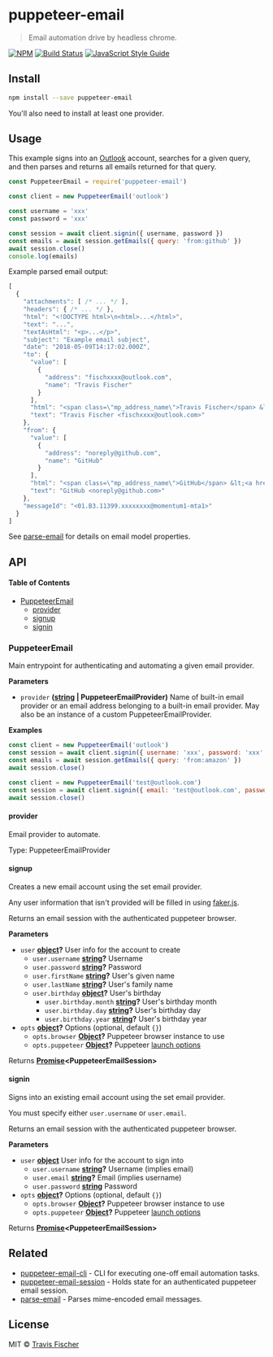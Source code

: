 # puppeteer-email

> Email automation drive by headless chrome.

[![NPM](https://img.shields.io/npm/v/puppeteer-email.svg)](https://www.npmjs.com/package/puppeteer-email) [![Build Status](https://travis-ci.com/transitive-bullshit/puppeteer-email.svg?branch=master)](https://travis-ci.com/transitive-bullshit/puppeteer-email) [![JavaScript Style Guide](https://img.shields.io/badge/code_style-standard-brightgreen.svg)](https://standardjs.com)

## Install

```bash
npm install --save puppeteer-email
```

You'll also need to install at least one provider.

## Usage

This example signs into an [Outlook](https://outlook.live.com) account, searches for a given query, and then parses and returns all emails returned for that query.

```js
const PuppeteerEmail = require('puppeteer-email')

const client = new PuppeteerEmail('outlook')

const username = 'xxx'
const password = 'xxx'

const session = await client.signin({ username, password })
const emails = await session.getEmails({ query: 'from:github' })
await session.close()
console.log(emails)
```

Example parsed email output:

```js
[
  {
    "attachments": [ /* ... */ ],
    "headers": { /* ... */ },
    "html": "<!DOCTYPE html>\n<html>...</html>",
    "text": "...",
    "textAsHtml": "<p>...</p>",
    "subject": "Example email subject",
    "date": "2018-05-09T14:17:02.000Z",
    "to": {
      "value": [
        {
          "address": "fischxxxx@outlook.com",
          "name": "Travis Fischer"
        }
      ],
      "html": "<span class=\"mp_address_name\">Travis Fischer</span> &lt;<a href=\"mailto:fischxxxx@outlook.com\" class=\"mp_address_email\">fischxxxx@outlook.com</a>&gt;",
      "text": "Travis Fischer <fischxxxx@outlook.com>"
    },
    "from": {
      "value": [
        {
          "address": "noreply@github.com",
          "name": "GitHub"
        }
      ],
      "html": "<span class=\"mp_address_name\">GitHub</span> &lt;<a href=\"mailto:noreply@github.com\" class=\"mp_address_email\">noreply@github.com</a>&gt;",
      "text": "GitHub <noreply@github.com>"
    },
    "messageId": "<01.B3.11399.xxxxxxxx@momentum1-mta1>"
  }
]
```

See [parse-email](https://github.com/transitive-bullshit/parse-email) for details on email model properties.

## API

<!-- Generated by documentation.js. Update this documentation by updating the source code. -->

#### Table of Contents

-   [PuppeteerEmail](#puppeteeremail)
    -   [provider](#provider)
    -   [signup](#signup)
    -   [signin](#signin)

### PuppeteerEmail

Main entrypoint for authenticating and automating a given email provider.

**Parameters**

-   `provider` **([string](https://developer.mozilla.org/docs/Web/JavaScript/Reference/Global_Objects/String) | PuppeteerEmailProvider)** Name of built-in email provider or an
    email address belonging to a built-in email provider. May also be an instance of a
    custom PuppeteerEmailProvider.

**Examples**

```javascript
const client = new PuppeteerEmail('outlook')
const session = await client.signin({ username: 'xxx', password: 'xxx' })
const emails = await session.getEmails({ query: 'from:amazon' })
await session.close()
```

```javascript
const client = new PuppeteerEmail('test@outlook.com')
const session = await client.signin({ email: 'test@outlook.com', password: 'xxx' })
await session.close()
```

#### provider

Email provider to automate.

Type: PuppeteerEmailProvider

#### signup

Creates a new email account using the set email provider.

Any user information that isn't provided will be filled in using
[faker.js](https://github.com/Marak/Faker.js).

Returns an email session with the authenticated puppeteer browser.

**Parameters**

-   `user` **[object](https://developer.mozilla.org/docs/Web/JavaScript/Reference/Global_Objects/Object)?** User info for the account to create
    -   `user.username` **[string](https://developer.mozilla.org/docs/Web/JavaScript/Reference/Global_Objects/String)?** Username
    -   `user.password` **[string](https://developer.mozilla.org/docs/Web/JavaScript/Reference/Global_Objects/String)?** Password
    -   `user.firstName` **[string](https://developer.mozilla.org/docs/Web/JavaScript/Reference/Global_Objects/String)?** User's given name
    -   `user.lastName` **[string](https://developer.mozilla.org/docs/Web/JavaScript/Reference/Global_Objects/String)?** User's family name
    -   `user.birthday` **[object](https://developer.mozilla.org/docs/Web/JavaScript/Reference/Global_Objects/Object)?** User's birthday
        -   `user.birthday.month` **[string](https://developer.mozilla.org/docs/Web/JavaScript/Reference/Global_Objects/String)?** User's birthday month
        -   `user.birthday.day` **[string](https://developer.mozilla.org/docs/Web/JavaScript/Reference/Global_Objects/String)?** User's birthday day
        -   `user.birthday.year` **[string](https://developer.mozilla.org/docs/Web/JavaScript/Reference/Global_Objects/String)?** User's birthday year
-   `opts` **[object](https://developer.mozilla.org/docs/Web/JavaScript/Reference/Global_Objects/Object)?** Options (optional, default `{}`)
    -   `opts.browser` **[Object](https://developer.mozilla.org/docs/Web/JavaScript/Reference/Global_Objects/Object)?** Puppeteer browser instance to use
    -   `opts.puppeteer` **[Object](https://developer.mozilla.org/docs/Web/JavaScript/Reference/Global_Objects/Object)?** Puppeteer [launch options](https://github.com/GoogleChrome/puppeteer/blob/master/docs/api.md#puppeteerlaunchoptions)

Returns **[Promise](https://developer.mozilla.org/docs/Web/JavaScript/Reference/Global_Objects/Promise)&lt;PuppeteerEmailSession>** 

#### signin

Signs into an existing email account using the set email provider.

You must specify either `user.username` or `user.email`.

Returns an email session with the authenticated puppeteer browser.

**Parameters**

-   `user` **[object](https://developer.mozilla.org/docs/Web/JavaScript/Reference/Global_Objects/Object)** User info for the account to sign into
    -   `user.username` **[string](https://developer.mozilla.org/docs/Web/JavaScript/Reference/Global_Objects/String)?** Username (implies email)
    -   `user.email` **[string](https://developer.mozilla.org/docs/Web/JavaScript/Reference/Global_Objects/String)?** Email (implies username)
    -   `user.password` **[string](https://developer.mozilla.org/docs/Web/JavaScript/Reference/Global_Objects/String)** Password
-   `opts` **[object](https://developer.mozilla.org/docs/Web/JavaScript/Reference/Global_Objects/Object)?** Options (optional, default `{}`)
    -   `opts.browser` **[Object](https://developer.mozilla.org/docs/Web/JavaScript/Reference/Global_Objects/Object)?** Puppeteer browser instance to use
    -   `opts.puppeteer` **[Object](https://developer.mozilla.org/docs/Web/JavaScript/Reference/Global_Objects/Object)?** Puppeteer [launch options](https://github.com/GoogleChrome/puppeteer/blob/master/docs/api.md#puppeteerlaunchoptions)

Returns **[Promise](https://developer.mozilla.org/docs/Web/JavaScript/Reference/Global_Objects/Promise)&lt;PuppeteerEmailSession>** 

## Related

-   [puppeteer-email-cli](packages/puppeteer-email-cli) - CLI for executing one-off email automation tasks.
-   [puppeteer-email-session](https://github.com/transitive-bullshit/puppeteer-email/tree/master/packages/puppeteer-email-session) - Holds state for an authenticated puppeteer email session.
-   [parse-email](https://github.com/transitive-bullshit/parse-email) - Parses mime-encoded email messages.

## License

MIT © [Travis Fischer](https://github.com/transitive-bullshit)
